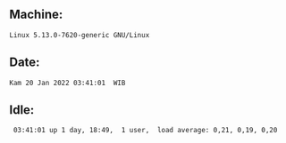 ## Machine:
```
Linux 5.13.0-7620-generic GNU/Linux
```
## Date:
```
Kam 20 Jan 2022 03:41:01  WIB
```
## Idle:
```
 03:41:01 up 1 day, 18:49,  1 user,  load average: 0,21, 0,19, 0,20
```

